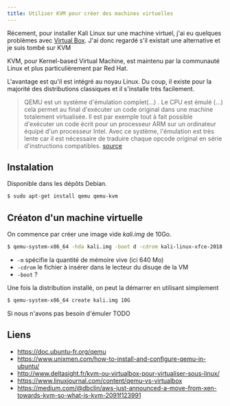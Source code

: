 ```yaml
---
title: Utiliser KVM pour créer des machines virtuelles
---
```


Récement, pour installer Kali Linux sur une machine virtuel, j'ai eu quelques problèmes avec [Virtual Box](https://www.virtualbox.org/). J'ai donc regardé s'il existait une alternative et je suis tombé sur KVM

KVM, pour Kernel-based Virtual Machine, est maintenu par la communauté Linux et plus particulièrement par Red Hat.

L'avantage est qu'il est intégré au noyau Linux. Du coup, il existe pour la majorité des distributions classiques et il s'installe très facilement.

> QEMU est un système d'émulation complet(...) . Le CPU est émulé (...) cela permet au final d'exécuter un code original dans une machine totalement virtualisée. Il est par exemple tout à fait possible d'exécuter un code écrit pour un processeur ARM sur un ordinateur équipé d'un processeur Intel. Avec ce système, l'émulation est très lente car il est nécessaire de traduire chaque opcode original en série d'instructions compatibles. [source](https://www.eslot.fr/etude/difference-entre-qemu-et-kvm)


## Instalation

Disponible dans les dépôts Debian.

~~~bash
$ sudo apt-get install qemu qemu-kvm
~~~

## Créaton d'un machine virtuelle

On commence par créer une image vide _kali.img_ de 10Go.






~~~bash
$ qemu-system-x86_64 -hda kali.img -boot d -cdrom kali-linux-xfce-2018.3a-amd64.iso -m 640
~~~

- `-m` spécifie la quantité de mémoire vive (ici 640 Mo)
- `-cdrom` le fichier à insérer dans le lecteur du disuqe de la VM
- `-boot` ?

Une fois la distribution installé, on peut la démarrer en utilisant simplement

~~~bash
$ qemu-system-x86_64 create kali.img 10G
~~~

Si nous n'avons pas besoin d'émuler TODO


## Liens

- <https://doc.ubuntu-fr.org/qemu>
- <https://www.unixmen.com/how-to-install-and-configure-qemu-in-ubuntu/>
- <http://www.deltasight.fr/kvm-ou-virtualbox-pour-virtualiser-sous-linux/>
- <https://www.linuxjournal.com/content/qemu-vs-virtualbox>
- <https://medium.com/@dbclin/aws-just-announced-a-move-from-xen-towards-kvm-so-what-is-kvm-2091f123991>
